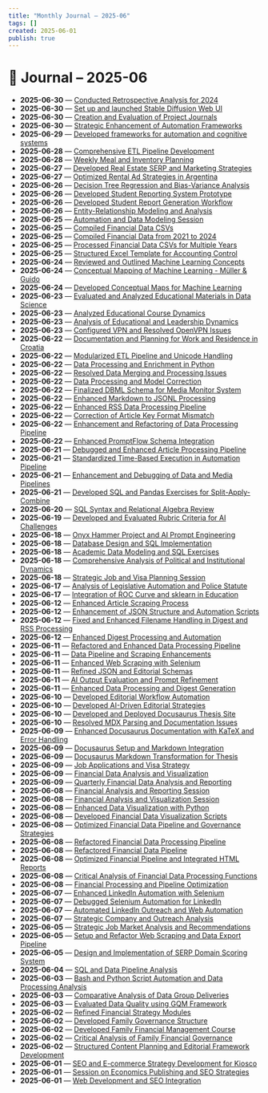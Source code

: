 ```yaml
---
title: "Monthly Journal – 2025-06"
tags: []
created: 2025-06-01
publish: true
---
```


# 📅 Journal – 2025-06

- **2025-06-30** — [Conducted Retrospective Analysis for 2024](../Business/2025-06-30_Conducted_Retrospective_Analysis_for_2024.md)
- **2025-06-30** — [Set up and launched Stable Diffusion Web UI](../Dev/2025-06-30_Set_up_and_launched_Stable_Diffusion_Web_UI.md)
- **2025-06-30** — [Creation and Evaluation of Project Journals](../Business/2025-06-30_Creation_and_Evaluation_of_Project_Journals.md)
- **2025-06-30** — [Strategic Enhancement of Automation Frameworks](../Automation/2025-06-30_Strategic_Enhancement_of_Automation_Frameworks.md)
- **2025-06-29** — [Developed frameworks for automation and cognitive systems](../Dev/2025-06-29_Developed_frameworks_for_automation_and_cognitive_.md)
- **2025-06-28** — [Comprehensive ETL Pipeline Development](../Dev/2025-06-28_Comprehensive_ETL_Pipeline_Development.md)
- **2025-06-28** — [Weekly Meal and Inventory Planning](../Business/2025-06-28_Weekly_Meal_and_Inventory_Planning.md)
- **2025-06-27** — [Developed Real Estate SERP and Marketing Strategies](../Business/2025-06-27_Developed_Real_Estate_SERP_and_Marketing_Strategie.md)
- **2025-06-27** — [Optimized Rental Ad Strategies in Argentina](../Business/2025-06-27_Optimized_Rental_Ad_Strategies_in_Argentina.md)
- **2025-06-26** — [Decision Tree Regression and Bias-Variance Analysis](../Teaching/2025-06-26_Decision_Tree_Regression_and_Bias-Variance_Analysi.md)
- **2025-06-26** — [Developed Student Reporting System Prototype](../Dev/2025-06-26_Developed_Student_Reporting_System_Prototype.md)
- **2025-06-26** — [Developed Student Report Generation Workflow](../Teaching/2025-06-26_Developed_Student_Report_Generation_Workflow.md)
- **2025-06-26** — [Entity-Relationship Modeling and Analysis](../Dev/2025-06-26_Entity-Relationship_Modeling_and_Analysis.md)
- **2025-06-25** — [Automation and Data Modeling Session](../Dev/2025-06-25_Automation_and_Data_Modeling_Session.md)
- **2025-06-25** — [Compiled Financial Data CSVs](../Accounting/2025-06-25_Compiled_Financial_Data_CSVs.md)
- **2025-06-25** — [Compiled Financial Data from 2021 to 2024](../Accounting/2025-06-25_Compiled_Financial_Data_from_2021_to_2024.md)
- **2025-06-25** — [Processed Financial Data CSVs for Multiple Years](../Accounting/2025-06-25_Processed_Financial_Data_CSVs_for_Multiple_Years.md)
- **2025-06-25** — [Structured Excel Template for Accounting Control](../Business/2025-06-25_Structured_Excel_Template_for_Accounting_Control.md)
- **2025-06-24** — [Reviewed and Outlined Machine Learning Concepts](../Teaching/2025-06-24_Reviewed_and_Outlined_Machine_Learning_Concepts.md)
- **2025-06-24** — [Conceptual Mapping of Machine Learning - Müller & Guido](../Teaching/2025-06-24_Conceptual_Mapping_of_Machine_Learning_-_Müller_&_.md)
- **2025-06-24** — [Developed Conceptual Maps for Machine Learning](../Teaching/2025-06-24_Developed_Conceptual_Maps_for_Machine_Learning.md)
- **2025-06-23** — [Evaluated and Analyzed Educational Materials in Data Science](../Teaching/2025-06-23_Evaluated_and_Analyzed_Educational_Materials_in_Da.md)
- **2025-06-23** — [Analyzed Educational Course Dynamics](../Teaching/2025-06-23_Analyzed_Educational_Course_Dynamics.md)
- **2025-06-23** — [Analysis of Educational and Leadership Dynamics](../Teaching/2025-06-23_Analysis_of_Educational_and_Leadership_Dynamics.md)
- **2025-06-23** — [Configured VPN and Resolved OpenVPN Issues](../Dev/2025-06-23_Configured_VPN_and_Resolved_OpenVPN_Issues.md)
- **2025-06-22** — [Documentation and Planning for Work and Residence in Croatia](../Business/2025-06-22_Documentation_and_Planning_for_Work_and_Residence_.md)
- **2025-06-22** — [Modularized ETL Pipeline and Unicode Handling](../Dev/2025-06-22_Modularized_ETL_Pipeline_and_Unicode_Handling.md)
- **2025-06-22** — [Data Processing and Enrichment in Python](../Dev/2025-06-22_Data_Processing_and_Enrichment_in_Python.md)
- **2025-06-22** — [Resolved Data Merging and Processing Issues](../Dev/2025-06-22_Resolved_Data_Merging_and_Processing_Issues.md)
- **2025-06-22** — [Data Processing and Model Correction](../Dev/2025-06-22_Data_Processing_and_Model_Correction.md)
- **2025-06-22** — [Finalized DBML Schema for Media Monitor System](../Media/2025-06-22_Finalized_DBML_Schema_for_Media_Monitor_System.md)
- **2025-06-22** — [Enhanced Markdown to JSONL Processing](../Dev/2025-06-22_Enhanced_Markdown_to_JSONL_Processing.md)
- **2025-06-22** — [Enhanced RSS Data Processing Pipeline](../Dev/2025-06-22_Enhanced_RSS_Data_Processing_Pipeline.md)
- **2025-06-22** — [Correction of Article Key Format Mismatch](../Dev/2025-06-22_Correction_of_Article_Key_Format_Mismatch.md)
- **2025-06-22** — [Enhancement and Refactoring of Data Processing Pipeline](../Dev/2025-06-22_Enhancement_and_Refactoring_of_Data_Processing_Pip.md)
- **2025-06-22** — [Enhanced PromptFlow Schema Integration](../Dev/2025-06-22_Enhanced_PromptFlow_Schema_Integration.md)
- **2025-06-21** — [Debugged and Enhanced Article Processing Pipeline](../Dev/2025-06-21_Debugged_and_Enhanced_Article_Processing_Pipeline.md)
- **2025-06-21** — [Standardized Time-Based Execution in Automation Pipeline](../Dev/2025-06-21_Standardized_Time-Based_Execution_in_Automation_Pi.md)
- **2025-06-21** — [Enhancement and Debugging of Data and Media Pipelines](../Dev/2025-06-21_Enhancement_and_Debugging_of_Data_and_Media_Pipeli.md)
- **2025-06-21** — [Developed SQL and Pandas Exercises for Split-Apply-Combine](../Teaching/2025-06-21_Developed_SQL_and_Pandas_Exercises_for_Split-Apply.md)
- **2025-06-20** — [SQL Syntax and Relational Algebra Review](../Teaching/2025-06-20_SQL_Syntax_and_Relational_Algebra_Review.md)
- **2025-06-19** — [Developed and Evaluated Rubric Criteria for AI Challenges](../Teaching/2025-06-19_Developed_and_Evaluated_Rubric_Criteria_for_AI_Cha.md)
- **2025-06-18** — [Onyx Hammer Project and AI Prompt Engineering](../Dev/2025-06-18_Onyx_Hammer_Project_and_AI_Prompt_Engineering.md)
- **2025-06-18** — [Database Design and SQL Implementation](../Dev/2025-06-18_Database_Design_and_SQL_Implementation.md)
- **2025-06-18** — [Academic Data Modeling and SQL Exercises](../Teaching/2025-06-18_Academic_Data_Modeling_and_SQL_Exercises.md)
- **2025-06-18** — [Comprehensive Analysis of Political and Institutional Dynamics](../Business/2025-06-18_Comprehensive_Analysis_of_Political_and_Institutio.md)
- **2025-06-18** — [Strategic Job and Visa Planning Session](../Business/2025-06-18_Strategic_Job_and_Visa_Planning_Session.md)
- **2025-06-17** — [Analysis of Legislative Automation and Police Statute](../Business/2025-06-17_Analysis_of_Legislative_Automation_and_Police_Stat.md)
- **2025-06-17** — [Integration of ROC Curve and sklearn in Education](../Teaching/2025-06-17_Integration_of_ROC_Curve_and_sklearn_in_Education.md)
- **2025-06-12** — [Enhanced Article Scraping Process](../Media/2025-06-12_Enhanced_Article_Scraping_Process.md)
- **2025-06-12** — [Enhancement of JSON Structure and Automation Scripts](../Dev/2025-06-12_Enhancement_of_JSON_Structure_and_Automation_Scrip.md)
- **2025-06-12** — [Fixed and Enhanced Filename Handling in Digest and RSS Processing](../Dev/2025-06-12_Fixed_and_Enhanced_Filename_Handling_in_Digest_and.md)
- **2025-06-12** — [Enhanced Digest Processing and Automation](../Dev/2025-06-12_Enhanced_Digest_Processing_and_Automation.md)
- **2025-06-11** — [Refactored and Enhanced Data Processing Pipeline](../Dev/2025-06-11_Refactored_and_Enhanced_Data_Processing_Pipeline.md)
- **2025-06-11** — [Data Pipeline and Scraping Enhancements](../Dev/2025-06-11_Data_Pipeline_and_Scraping_Enhancements.md)
- **2025-06-11** — [Enhanced Web Scraping with Selenium](../Dev/2025-06-11_Enhanced_Web_Scraping_with_Selenium.md)
- **2025-06-11** — [Refined JSON and Editorial Schemas](../Dev/2025-06-11_Refined_JSON_and_Editorial_Schemas.md)
- **2025-06-11** — [AI Output Evaluation and Prompt Refinement](../Dev/2025-06-11_AI_Output_Evaluation_and_Prompt_Refinement.md)
- **2025-06-11** — [Enhanced Data Processing and Digest Generation](../Dev/2025-06-11_Enhanced_Data_Processing_and_Digest_Generation.md)
- **2025-06-10** — [Developed Editorial Workflow Automation](../Dev/2025-06-10_Developed_Editorial_Workflow_Automation.md)
- **2025-06-10** — [Developed AI-Driven Editorial Strategies](../Media/2025-06-10_Developed_AI-Driven_Editorial_Strategies.md)
- **2025-06-10** — [Developed and Deployed Docusaurus Thesis Site](../Dev/2025-06-10_Developed_and_Deployed_Docusaurus_Thesis_Site.md)
- **2025-06-10** — [Resolved MDX Parsing and Documentation Issues](../Dev/2025-06-10_Resolved_MDX_Parsing_and_Documentation_Issues.md)
- **2025-06-09** — [Enhanced Docusaurus Documentation with KaTeX and Error Handling](../Dev/2025-06-09_Enhanced_Docusaurus_Documentation_with_KaTeX_and_E.md)
- **2025-06-09** — [Docusaurus Setup and Markdown Integration](../Dev/2025-06-09_Docusaurus_Setup_and_Markdown_Integration.md)
- **2025-06-09** — [Docusaurus Markdown Transformation for Thesis](../Dev/2025-06-09_Docusaurus_Markdown_Transformation_for_Thesis.md)
- **2025-06-09** — [Job Applications and Visa Strategy](../Business/2025-06-09_Job_Applications_and_Visa_Strategy.md)
- **2025-06-09** — [Financial Data Analysis and Visualization](../Business/2025-06-09_Financial_Data_Analysis_and_Visualization.md)
- **2025-06-09** — [Quarterly Financial Data Analysis and Reporting](../Business/2025-06-09_Quarterly_Financial_Data_Analysis_and_Reporting.md)
- **2025-06-08** — [Financial Analysis and Reporting Session](../Business/2025-06-08_Financial_Analysis_and_Reporting_Session.md)
- **2025-06-08** — [Financial Analysis and Visualization Session](../Business/2025-06-08_Financial_Analysis_and_Visualization_Session.md)
- **2025-06-08** — [Enhanced Data Visualization with Python](../Dev/2025-06-08_Enhanced_Data_Visualization_with_Python.md)
- **2025-06-08** — [Developed Financial Data Visualization Scripts](../Dev/2025-06-08_Developed_Financial_Data_Visualization_Scripts.md)
- **2025-06-08** — [Optimized Financial Data Pipeline and Governance Strategies](../Business/2025-06-08_Optimized_Financial_Data_Pipeline_and_Governance_S.md)
- **2025-06-08** — [Refactored Financial Data Processing Pipeline](../Dev/2025-06-08_Refactored_Financial_Data_Processing_Pipeline.md)
- **2025-06-08** — [Refactored Financial Data Pipeline](../Dev/2025-06-08_Refactored_Financial_Data_Pipeline.md)
- **2025-06-08** — [Optimized Financial Pipeline and Integrated HTML Reports](../Dev/2025-06-08_Optimized_Financial_Pipeline_and_Integrated_HTML_R.md)
- **2025-06-08** — [Critical Analysis of Financial Data Processing Functions](../Dev/2025-06-08_Critical_Analysis_of_Financial_Data_Processing_Fun.md)
- **2025-06-08** — [Financial Processing and Pipeline Optimization](../Business/2025-06-08_Financial_Processing_and_Pipeline_Optimization.md)
- **2025-06-07** — [Enhanced LinkedIn Automation with Selenium](../Dev/2025-06-07_Enhanced_LinkedIn_Automation_with_Selenium.md)
- **2025-06-07** — [Debugged Selenium Automation for LinkedIn](../Dev/2025-06-07_Debugged_Selenium_Automation_for_LinkedIn.md)
- **2025-06-07** — [Automated LinkedIn Outreach and Web Automation](../Business/2025-06-07_Automated_LinkedIn_Outreach_and_Web_Automation.md)
- **2025-06-07** — [Strategic Company and Outreach Analysis](../Business/2025-06-07_Strategic_Company_and_Outreach_Analysis.md)
- **2025-06-05** — [Strategic Job Market Analysis and Recommendations](../Business/2025-06-05_Strategic_Job_Market_Analysis_and_Recommendations.md)
- **2025-06-05** — [Setup and Refactor Web Scraping and Data Export Pipeline](../Dev/2025-06-05_Setup_and_Refactor_Web_Scraping_and_Data_Export_Pi.md)
- **2025-06-05** — [Design and Implementation of SERP Domain Scoring System](../Dev/2025-06-05_Design_and_Implementation_of_SERP_Domain_Scoring_S.md)
- **2025-06-04** — [SQL and Data Pipeline Analysis](../Dev/2025-06-04_SQL_and_Data_Pipeline_Analysis.md)
- **2025-06-03** — [Bash and Python Script Automation and Data Processing Analysis](../Dev/2025-06-03_Bash_and_Python_Script_Automation_and_Data_Process.md)
- **2025-06-03** — [Comparative Analysis of Data Group Deliveries](../Teaching/2025-06-03_Comparative_Analysis_of_Data_Group_Deliveries.md)
- **2025-06-03** — [Evaluated Data Quality using GQM Framework](../Teaching/2025-06-03_Evaluated_Data_Quality_using_GQM_Framework.md)
- **2025-06-02** — [Refined Financial Strategy Modules](../Business/2025-06-02_Refined_Financial_Strategy_Modules.md)
- **2025-06-02** — [Developed Family Governance Structure](../Business/2025-06-02_Developed_Family_Governance_Structure.md)
- **2025-06-02** — [Developed Family Financial Management Course](../Business/2025-06-02_Developed_Family_Financial_Management_Course.md)
- **2025-06-02** — [Critical Analysis of Family Financial Governance](../Business/2025-06-02_Critical_Analysis_of_Family_Financial_Governance.md)
- **2025-06-02** — [Structured Content Planning and Editorial Framework Development](../Business/2025-06-02_Structured_Content_Planning_and_Editorial_Framewor.md)
- **2025-06-01** — [SEO and E-commerce Strategy Development for Kiosco](../Business/2025-06-01_SEO_and_E-commerce_Strategy_Development_for_Kiosco.md)
- **2025-06-01** — [Session on Economics Publishing and SEO Strategies](../Media/2025-06-01_Session_on_Economics_Publishing_and_SEO_Strategies.md)
- **2025-06-01** — [Web Development and SEO Integration](../Dev/2025-06-01_Web_Development_and_SEO_Integration.md)